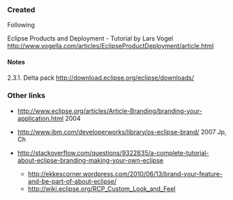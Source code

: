 

### Created

Following 

Eclipse Products and Deployment - Tutorial by Lars Vogel
<http://www.vogella.com/articles/EclipseProductDeployment/article.html>

#### Notes

2.3.1. Delta pack <http://download.eclipse.org/eclipse/downloads/>

### Other links

- <http://www.eclipse.org/articles/Article-Branding/branding-your-application.html> 2004
- <http://www.ibm.com/developerworks/library/os-eclipse-brand/> 2007 Jp, Ch
- http://stackoverflow.com/questions/9322835/a-complete-tutorial-about-eclipse-branding-making-your-own-eclipse

	- <http://ekkescorner.wordpress.com/2010/06/13/brand-your-feature-and-be-part-of-about-eclipse/>
	- <http://wiki.eclipse.org/RCP_Custom_Look_and_Feel>